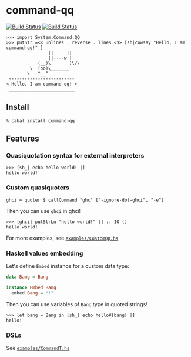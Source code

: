 # command-qq
[![Build Status](https://secure.travis-ci.org/biegunka/command-qq.png?branch=master)](http://travis-ci.org/biegunka/command-qq)
[![Build Status](https://drone.io/github.com/biegunka/command-qq/status.png)](https://drone.io/github.com/biegunka/command-qq/latest)

```
>>> import System.Command.QQ
>>> putStr =<< unlines . reverse . lines <$> [sh|cowsay "Hello, I am command-qq!"|]
                ||     ||
                ||----w |
            (__)\       )\/\
         \  (oo)\_______
        \   ^__^
 -------------------------
< Hello, I am command-qq! >
 _________________________
```

## Install

```
% cabal install command-qq
```

## Features

### Quasiquotation syntax for external interpreters

```
>>> [sh_| echo hello world! |]
hello world!
```

### Custom quasiquoters

```
ghci = quoter $ callCommand "ghc" ["-ignore-dot-ghci", "-e"]
```

Then you can use `ghci` in ghci!

```
>>> [ghci| putStrLn "hello world!" |] :: IO ()
hello world!
```

For more examples, see [`examples/CustomQQ.hs`][0]

### Haskell values embedding

Let's define `Embed` instance for a custom data type:

```haskell
data Bang = Bang

instance Embed Bang
  embed Bang = "!"
```

Then you can use variables of `Bang` type in quoted strings!

```
>>> let bang = Bang in [sh_| echo hello#{bang} |]
hello!
```

### DSLs

See [`examples/CommandT.hs`][1]

  [0]: https://github.com/biegunka/command-qq/blob/master/examples/CustomQQ.hs
  [1]: https://github.com/biegunka/command-qq/blob/master/examples/CommandT.hs
